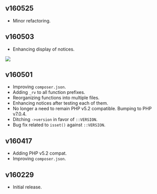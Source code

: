 ## v160525

- Minor refactoring.

## v160503

- Enhancing display of notices.

![](https://github.com/websharks/wp-sharks-core-rv/raw/000000-dev/assets/screenshot.png)

## v160501

- Improving `composer.json`.
- Adding `_rv` to all function prefixes.
- Reorganizing functions into multiple files.
- Enhancing notices after testing each of them.
- No longer a need to remain PHP v5.2 compatible. Bumping to PHP v7.0.4.
- Ditching `->version` in favor of `::VERSION`.
- Bug fix related to `isset()` against `::VERSION`.

## v160417

- Adding PHP v5.2 compat.
- Improving `composer.json`.

## v160229

- Initial release.
